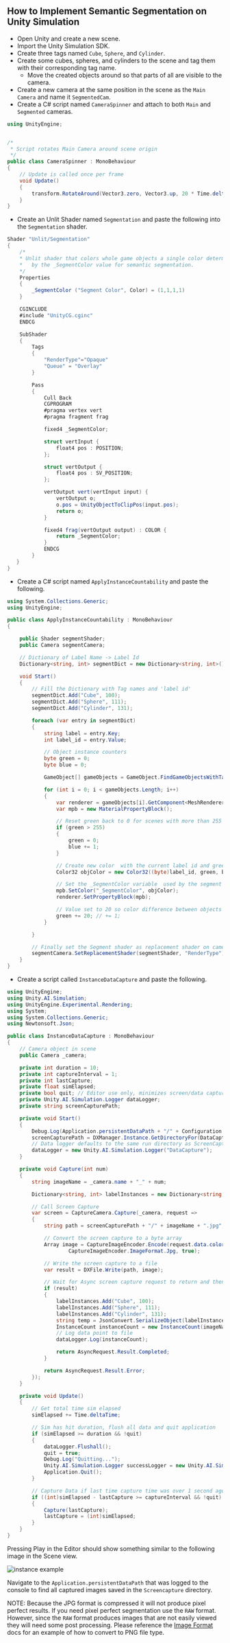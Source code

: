 ## How to Implement Semantic Segmentation on Unity Simulation

- Open Unity and create a new scene.
- Import the Unity Simulation SDK.
- Create three tags named `Cube`, `Sphere`, and `Cylinder`.
- Create some cubes, spheres, and cylinders to the scene and tag them with their corresponding tag name.
    - Move the created objects around so that parts of all are visible to the camera.
- Create a new camera at the same position in the scene  as the `Main Camera` and name it `SegmentedCam`.
- Create a C# script named `CameraSpinner` and attach to both `Main` and `Segmented` cameras.
```csharp
using UnityEngine;


/*
 * Script rotates Main Camera around scene origin
 */
public class CameraSpinner : MonoBehaviour
{
    // Update is called once per frame
    void Update()
    {
        transform.RotateAround(Vector3.zero, Vector3.up, 20 * Time.deltaTime);
    }
}


```
- Create an Unlit Shader named `Segmentation` and paste the following into the `Segmentation` shader.
```csharp
Shader "Unlit/Segmentation"
{
    /*
    * Unlit shader that colors whole game objects a single color determined
    *   by the _SegmentColor value for semantic segmentation.
    */
    Properties
    {
        _SegmentColor ("Segment Color", Color) = (1,1,1,1)
    }

    CGINCLUDE
    #include "UnityCG.cginc"
    ENDCG

    SubShader
    {
        Tags
        {
            "RenderType"="Opaque"
            "Queue" = "Overlay"
        }

        Pass
        {
            Cull Back
            CGPROGRAM
            #pragma vertex vert
            #pragma fragment frag

            fixed4 _SegmentColor;

            struct vertInput {
                float4 pos : POSITION;
            };

            struct vertOutput {
                float4 pos : SV_POSITION;
            };

            vertOutput vert(vertInput input) {
                vertOutput o;
                o.pos = UnityObjectToClipPos(input.pos);
                return o;
            }

            fixed4 frag(vertOutput output) : COLOR {
                return _SegmentColor;
            }
            ENDCG
        }
   }
}
```

- Create a C# script named `ApplyInstanceCountability` and paste the following.
```csharp
using System.Collections.Generic;
using UnityEngine;

public class ApplyInstanceCountability : MonoBehaviour
{

    public Shader segmentShader;
    public Camera segmentCamera;

    // Dictionary of Label Name -> Label Id
    Dictionary<string, int> segmentDict = new Dictionary<string, int>();

    void Start()
    {
        // Fill the Dictionary with Tag names and 'label id'
        segmentDict.Add("Cube", 100);
        segmentDict.Add("Sphere", 111);
        segmentDict.Add("Cylinder", 131);

        foreach (var entry in segmentDict)
        {
            string label = entry.Key;
            int label_id = entry.Value;

            // Object instance counters
            byte green = 0;
            byte blue = 0;

            GameObject[] gameObjects = GameObject.FindGameObjectsWithTag(label);

            for (int i = 0; i < gameObjects.Length; i++)
            {
                var renderer = gameObjects[i].GetComponent<MeshRenderer>();
                var mpb = new MaterialPropertyBlock();

                // Reset green back to 0 for scenes with more than 255 game objects per tag
                if (green > 255)
                {
                    green = 0;
                    blue += 1;
                }

                // Create new color  with the current label id and green blue instance counters
                Color32 objColor = new Color32((byte)label_id, green, blue, 255);

                // Set the _SegmentColor variable  used by the segment shader
                mpb.SetColor("_SegmentColor", objColor);
                renderer.SetPropertyBlock(mpb);

                // Value set to 20 so color difference between objects is obvious to human eye.
                green += 20; // += 1;
            }

        }

        // Finally set the Segment shader as replacement shader on camera
        segmentCamera.SetReplacementShader(segmentShader, "RenderType");
    }
}
```

- Create a script called `InstanceDataCapture` and paste the following.
```csharp
using UnityEngine;
using Unity.AI.Simulation;
using UnityEngine.Experimental.Rendering;
using System;
using System.Collections.Generic;
using Newtonsoft.Json;

public class InstanceDataCapture : MonoBehaviour
{
    // Camera object in scene
    public Camera _camera;

    private int duration = 10;
    private int captureInterval = 1;
    private int lastCapture;
    private float simElapsed;
    private bool quit; // Editor use only, minimizes screen/data captures
    private Unity.AI.Simulation.Logger dataLogger;
    private string screenCapturePath;

    private void Start()
    {
        Debug.Log(Application.persistentDataPath + "/" + Configuration.Instance.GetAttemptId());
        screenCapturePath = DXManager.Instance.GetDirectoryFor(DataCapturePaths.ScreenCapture);
        // Data logger defaults to the same run directory as ScreenCapture
        dataLogger = new Unity.AI.Simulation.Logger("DataCapture");
    }

    private void Capture(int num)
    {
        string imageName = _camera.name + "_" + num;

        Dictionary<string, int> labelInstances = new Dictionary<string, int>();

        // Call Screen Capture
        var screen = CaptureCamera.Capture(_camera, request =>
        {
            string path = screenCapturePath + "/" + imageName + ".jpg";

            // Convert the screen capture to a byte array
            Array image = CaptureImageEncoder.Encode(request.data.colorBuffer as Array, 640, 480, GraphicsFormat.R8G8B8A8_UNorm,
                    CaptureImageEncoder.ImageFormat.Jpg, true);

            // Write the screen capture to a file
            var result = DXFile.Write(path, image);

            // Wait for Async screen capture request to return and then log data point
            if (result)
            {
                labelInstances.Add("Cube", 100);
                labelInstances.Add("Sphere", 111);
                labelInstances.Add("Cylinder", 131);
                string temp = JsonConvert.SerializeObject(labelInstances);
                InstanceCount instanceCount = new InstanceCount(imageName, temp);
                // Log data point to file
                dataLogger.Log(instanceCount);

                return AsyncRequest.Result.Completed;
            }

            return AsyncRequest.Result.Error;
        });
    }

    private void Update()
    {
        // Get total time sim elapsed
        simElapsed += Time.deltaTime;

        // Sim has hit duration, flush all data and quit application
        if (simElapsed >= duration && !quit)
        {
            dataLogger.Flushall();
            quit = true;
            Debug.Log("Quitting...");
            Unity.AI.Simulation.Logger successLogger = new Unity.AI.Simulation.Logger("_Success");
            Application.Quit();
        }

        // Capture Data if last time capture time was over 1 second ago
        if ((int)simElapsed - lastCapture >= captureInterval && !quit)
        {
            Capture(lastCapture);
            lastCapture = (int)simElapsed;
        }
    }
}
```

Pressing Play in the Editor should show something similar to the following image in the Scene view.

![instance example](../images/instance-0.png "Instance Segmentation Example")

Navigate to the `Application.persistentDataPath` that was logged to the console to find all captured images saved in the `Screencapture` directory.

NOTE: Because the JPG format is compressed it will not produce pixel perfect results. If you need pixel perfect segmentation use the `RAW` format. However, since the `RAW` format produces images that are not easily viewed they will need some post processing.
Please reference the [Image Format](image_formats.md) docs for an example of how to convert to PNG file type.